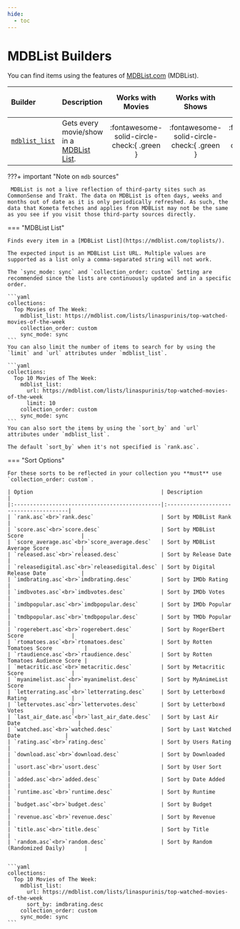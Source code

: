 ```yaml
---
hide:
  - toc
---
```

# MDBList Builders

You can find items using the features of [MDBList.com](https://mdblist.com/) (MDBList).

| Builder                       | Description                                                               |             Works with Movies              |              Works with Shows              |    Works with Playlists and Custom Sort    |
|:--------------------------------|:--------------------------------------------------------------------------|:------------------------------------------:|:------------------------------------------:|:------------------------------------------:|
| [`mdblist_list`](#mdblist-list) | Gets every movie/show in a [MDBList List](https://mdblist.com/toplists/). | :fontawesome-solid-circle-check:{ .green } | :fontawesome-solid-circle-check:{ .green } | :fontawesome-solid-circle-check:{ .green } |

???+ important "Note on `mdb` sources"

     MDBList is not a live reflection of third-party sites such as CommonSense and Trakt. The data on MDBList is often days, weeks and months out of date as it is only periodically refreshed. As such, the data that Kometa fetches and applies from MDBList may not be the same as you see if you visit those third-party sources directly.

=== "MDBList List"
    
    Finds every item in a [MDBList List](https://mdblist.com/toplists/).
    
    The expected input is an MDBList List URL. Multiple values are supported as a list only a comma-separated string will not work.
    
    The `sync_mode: sync` and `collection_order: custom` Setting are recommended since the lists are continuously updated and in a specific order.
    
    ```yaml
    collections:
      Top Movies of The Week:
        mdblist_list: https://mdblist.com/lists/linaspurinis/top-watched-movies-of-the-week
        collection_order: custom
        sync_mode: sync
    ```
    You can also limit the number of items to search for by using the `limit` and `url` attributes under `mdblist_list`.
    
    ```yaml
    collections:
      Top 10 Movies of The Week:
        mdblist_list: 
          url: https://mdblist.com/lists/linaspurinis/top-watched-movies-of-the-week
          limit: 10
        collection_order: custom
        sync_mode: sync
    ```
    You can also sort the items by using the `sort_by` and `url` attributes under `mdblist_list`.
    
    The default `sort_by` when it's not specified is `rank.asc`.
    
=== "Sort Options"

    For these sorts to be reflected in your collection you **must** use `collection_order: custom`.

    | Option                                        | Description                            |
    |:----------------------------------------------|:---------------------------------------|
    | `rank.asc`<br>`rank.desc`                     | Sort by MDBList Rank                   |
    | `score.asc`<br>`score.desc`                   | Sort by MDBList Score                  |
    | `score_average.asc`<br>`score_average.desc`   | Sort by MDBList Average Score          |
    | `released.asc`<br>`released.desc`             | Sort by Release Date                   |
    | `releasedigital.asc`<br>`releasedigital.desc` | Sort by Digital Release Date           |
    | `imdbrating.asc`<br>`imdbrating.desc`         | Sort by IMDb Rating                    |
    | `imdbvotes.asc`<br>`imdbvotes.desc`           | Sort by IMDb Votes                     |
    | `imdbpopular.asc`<br>`imdbpopular.desc`       | Sort by IMDb Popular                   |
    | `tmdbpopular.asc`<br>`tmdbpopular.desc`       | Sort by TMDb Popular                   |
    | `rogerebert.asc`<br>`rogerebert.desc`         | Sort by RogerEbert Score               |
    | `rtomatoes.asc`<br>`rtomatoes.desc`           | Sort by Rotten Tomatoes Score          |
    | `rtaudience.asc`<br>`rtaudience.desc`         | Sort by Rotten Tomatoes Audience Score |
    | `metacritic.asc`<br>`metacritic.desc`         | Sort by Metacritic Score               |
    | `myanimelist.asc`<br>`myanimelist.desc`       | Sort by MyAnimeList Score              |
    | `letterrating.asc`<br>`letterrating.desc`     | Sort by Letterboxd Rating              |
    | `lettervotes.asc`<br>`lettervotes.desc`       | Sort by Letterboxd Votes               |
    | `last_air_date.asc`<br>`last_air_date.desc`   | Sort by Last Air Date                  |
    | `watched.asc`<br>`watched.desc`               | Sort by Last Watched Date              |
    | `rating.asc`<br>`rating.desc`                 | Sort by Users Rating                   |
    | `download.asc`<br>`download.desc`             | Sort by Downloaded                     |
    | `usort.asc`<br>`usort.desc`                   | Sort by User Sort                      |
    | `added.asc`<br>`added.desc`                   | Sort by Date Added                     |
    | `runtime.asc`<br>`runtime.desc`               | Sort by Runtime                        |
    | `budget.asc`<br>`budget.desc`                 | Sort by Budget                         |
    | `revenue.asc`<br>`revenue.desc`               | Sort by Revenue                        |
    | `title.asc`<br>`title.desc`                   | Sort by Title                          |
    | `random.asc`<br>`random.desc`                 | Sort by Random (Randomized Daily)      |
    
    
    ```yaml
    collections:
      Top 10 Movies of The Week:
        mdblist_list: 
          url: https://mdblist.com/lists/linaspurinis/top-watched-movies-of-the-week
          sort_by: imdbrating.desc
        collection_order: custom
        sync_mode: sync
    ```
